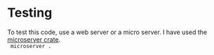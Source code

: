 # Testing
To test this code, use a web server or a micro server.
I have used the [microserver crate](https://crates.io/crates/microserver).  
<code>
microserver .
</code>
